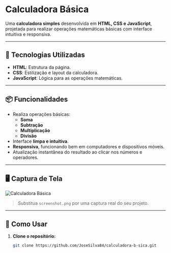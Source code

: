 # Calculadora Básica

Uma **calculadora simples** desenvolvida em **HTML, CSS e JavaScript**, projetada para realizar operações matemáticas básicas com interface intuitiva e responsiva.

---

## 🚀 Tecnologias Utilizadas

- **HTML**: Estrutura da página.
- **CSS**: Estilização e layout da calculadora.
- **JavaScript**: Lógica para as operações matemáticas.

---

## 📦 Funcionalidades

- Realiza operações básicas:
  - **Soma**
  - **Subtração**
  - **Multiplicação**
  - **Divisão**
- Interface **limpa e intuitiva**.
- **Responsiva**, funcionando bem em computadores e dispositivos móveis.
- Atualização instantânea do resultado ao clicar nos números e operadores.

---

## 🖥️ Captura de Tela

![Calculadora Básica](screenshot.png)  
> Substitua `screenshot.png` por uma captura real do seu projeto.

---

## 🔧 Como Usar

1. **Clone o repositório:**

   ```bash
   git clone https://github.com/JoseSilva84/calculadora-b-sica.git
